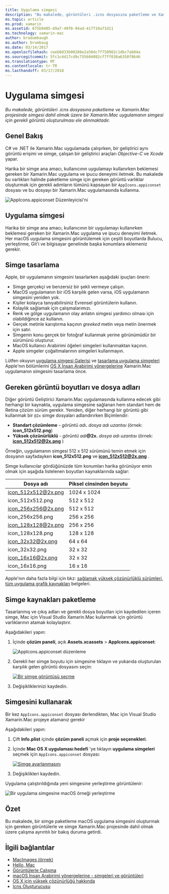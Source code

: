 ```yaml
---
title: Uygulama simgesi
description: "Bu makalede, görüntüleri .icns dosyasına paketleme ve Xamarin.Mac projesinde simgesi dahil olmak üzere bir Xamarin.Mac uygulamanın simgesi için gerekli görüntü oluşturulması ele alınmaktadır."
ms.topic: article
ms.prod: xamarin
ms.assetid: 675b9405-d9a7-49f0-94ad-417f10a71d11
ms.technology: xamarin-mac
author: bradumbaugh
ms.author: brumbaug
ms.date: 03/14/2017
ms.openlocfilehash: ceeb0d33b00288e2a50dc7f758902c1dbc7ab04a
ms.sourcegitcommit: 5fc1c4d17cd9c755604092cf7ff038a6358f8646
ms.translationtype: MT
ms.contentlocale: tr-TR
ms.lasthandoff: 03/17/2018
---
```

# <a name="application-icon"></a>Uygulama simgesi

_Bu makalede, görüntüleri .icns dosyasına paketleme ve Xamarin.Mac projesinde simgesi dahil olmak üzere bir Xamarin.Mac uygulamanın simgesi için gerekli görüntü oluşturulması ele alınmaktadır._


## <a name="overview"></a>Genel Bakış

C# ve .NET ile Xamarin.Mac uygulamada çalışırken, bir geliştirici aynı görüntü erişimi ve simge, çalışan bir geliştirici araçları *Objective-C* ve *Xcode* yapar.

Harika bir simge ana amacı, kullanıcının uygulamayı kullanırken beklemesi gereken bir Xamarin.Mac uygulama ve ipucu deneyimi iletmek. Bu makalede bu varlıkları halinde paketleme simge için gereken görüntü varlıklar oluşturmak için gerekli adımların tümünü kapsayan bir `AppIcons.appiconset` dosyası ve bu dosyayı bir Xamarin.Mac uygulamasında kullanma.

![AppIcons.appiconset Düzenleyicisi'ni](app-icon-images/intro01.png "AppIcons.appiconset Düzenleyicisi")


## <a name="application-icon"></a>Uygulama simgesi

Harika bir simge ana amacı, kullanıcının bir uygulamayı kullanırken beklemesi gereken bir Xamarin.Mac uygulama ve ipucu deneyimi iletmek. Her macOS uygulama simgesini görüntülemek için çeşitli boyutlarda Bulucu, yerleştirme, Git'i ve bilgisayar genelinde başka konumlara eklemeniz gerekir.


## <a name="designing-the-icon"></a>Simge tasarlama

Apple, bir uygulamanın simgesini tasarlarken aşağıdaki ipuçları önerir:

- Simge gerçekçi ve benzersiz bir şekli vermeye çalışın.
- MacOS uygulamanın bir iOS karşılık gelen varsa, iOS uygulamanın simgesini yeniden yok.
- Kişiler kolayca tanıyabilirsiniz Evrensel görüntülerin kullanın.
- Kolaylık sağlamak için çalışmalarımızı.
- Renk ve gölge uygulamanın olay anlatın simgesi yardımcı olması için olabildiğince az kullanın.
- Gerçek metinle karıştırma kaçının _greeked_ metin veya metin önermek için satır.
- Simgenin konu gerçek bir fotoğraf kullanmak yerine görünümüdür bir sürümünü oluşturur.
- MacOS kullanıcı Arabirimi öğeleri simgeleri kullanmaktan kaçının.
- Apple simgeler çoğaltmalarının simgeleri kullanmayın.

Lütfen okuyun [uygulama simgesi Galerisi](https://developer.apple.com/library/mac/documentation/UserExperience/Conceptual/OSXHIGuidelines/Gallery.html#//apple_ref/doc/uid/20000957-CH88-SW1) ve [tasarlama uygulama simgeleri](https://developer.apple.com/library/mac/documentation/UserExperience/Conceptual/OSXHIGuidelines/Designing.html#//apple_ref/doc/uid/20000957-CH87-SW1) Apple'nın bölümlerini [OS X İnsan Arabirimi yönergelerine](https://developer.apple.com/library/mac/documentation/UserExperience/Conceptual/OSXHIGuidelines/) Xamarin.Mac uygulamanın simgesini tasarlama önce.


## <a name="required-image-sizes-and-filenames"></a>Gereken görüntü boyutları ve dosya adları

Diğer görüntü Geliştirici Xamarin.Mac uygulamasında kullanma edecek gibi herhangi bir kaynakta, uygulama simgesine sağlanan hem standart hem de Retina çözüm sürüm gerekir. Yeniden, diğer herhangi bir görüntü gibi kullanmak bir `@2x` simge dosyaları adlandırırken Biçimlendir:

- **Standart çözümleme**  - _görüntü adı_**.** _dosya adı uzantısı_ (örnek: **icon_512x512.png**)
- **Yüksek çözünürlüklü**  - _görüntü adı_**@2x.** _dosya adı uzantısı_ (örnek:  **icon_512x512@2x.png** )

Örneğin, uygulamanın simgesi 512 x 512 sürümünü temin etmek için dosyanın sayfadayken **icon_512x512.png** ve  **icon_512x512@2x.png** .

Simge kullanıcılar gördüğünüzde tüm konumları harika görünüyor emin olmak için aşağıda listelenen boyutları kaynaklarında sağlar:

|Dosya adı|Piksel cinsinden boyutu|
|---|---|
|icon_512x512@2x.png|1024 x 1024|
|icon_512x512.png|512 x 512|
|icon_256x256@2x.png|512 x 512|
|icon_256x256.png|256 x 256|
|icon_128x128@2x.png|256 x 256|
|icon_128x128.png|128 x 128|
|icon_32x32@2x.png|64 x 64|
|icon_32x32.png|32 x 32|
|icon_16x16@2x.png|32 x 32|
|icon_16x16.png|16 x 16|

Apple'nın daha fazla bilgi için bkz: [sağlamak yüksek çözünürlüklü sürümleri, tüm uygulama grafik kaynakları](https://developer.apple.com/library/mac/documentation/GraphicsAnimation/Conceptual/HighResolutionOSX/Optimizing/Optimizing.html#//apple_ref/doc/uid/TP40012302-CH7-SW3) belgeleri.


## <a name="packaging-the-icon-resources"></a>Simge kaynakları paketleme

Tasarlanmış ve çıkış adları ve gerekli dosya boyutları için kaydedilen içeren simge, Mac için Visual Studio Xamarin.Mac kullanmak için görüntü varlıklarının atamak kolaylaştırır.

Aşağıdakileri yapın:

1. İçinde **çözüm paneli**, açık **Assets.xcassets** > **AppIcons.appiconset**: 

    ![AppIcons.appiconset düzenleme](app-icon-images/intro01.png "AppIcons.appiconset düzenleme")
2. Gerekli her simge boyutu için simgesine tıklayın ve yukarıda oluşturulan karşılık gelen görüntü dosyasını seçin: 

    [![Bir simge görüntüsü seçme](app-icon-images/intro02.png "bir simge görüntüsü seçme")](app-icon-images/intro02-large.png#lightbox)
3. Değişikliklerinizi kaydedin.


## <a name="using-the-icon"></a>Simgesini kullanarak

Bir kez `AppIcons.appiconset` dosyası derlendikten, Mac için Visual Studio Xamarin.Mac projeye atamanız gerekir

Aşağıdakileri yapın:

1. Çift **Info.plist** içinde **çözüm paneli** açmak için **proje seçenekleri**.
2. İçinde **Mac OS X uygulaması hedefi** 'ye tıklayın **uygulama simgeleri** seçmek için `AppIcons.appiconset` dosyası: 

    [![Simge ayarlanmasını](app-icon-images/icon01.png "simge kümesi ayarlama")](app-icon-images/icon01-large.png#lightbox)
3. Değişiklikleri kaydedin.

Uygulama çalıştırıldığında yeni simgesine yerleştirme görüntülenir:

![Bir uygulama simgesine macOS örneği yerleştirme](app-icon-images/icon04.png "macOS bir uygulama simgesine örneği yerleştirme")


## <a name="summary"></a>Özet

Bu makalede, bir simge paketleme macOS uygulama simgesini oluşturmak için gereken görüntülerle ve simge Xamarin.Mac projesinde dahil olmak üzere çalışma ayrıntılı bir bakış duruma getirdi.


## <a name="related-links"></a>İlgili bağlantılar

- [MacImages (örnek)](https://developer.xamarin.com/samples/mac/MacImages/)
- [Hello, Mac](~/mac/get-started/hello-mac.md)
- [Görüntülerle Çalışma](~/mac/app-fundamentals/image.md)
- [macOS İnsan Arabirimi yönergelerine - simgeleri ve görüntüleri](https://developer.apple.com/macos/human-interface-guidelines/icons-and-images/image-size-and-resolution/)
- [OS X için yüksek çözünürlüğü hakkında](https://developer.apple.com/library/content/documentation/GraphicsAnimation/Conceptual/HighResolutionOSX/Introduction/Introduction.html)
- [Icns Oluşturucusu](https://itunes.apple.com/us/app/icns-builder/id554660130?mt=12)
